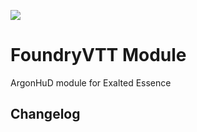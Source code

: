 ![](https://img.shields.io/badge/Foundry-v13-informational)

# FoundryVTT Module

ArgonHuD module for Exalted Essence

## Changelog

